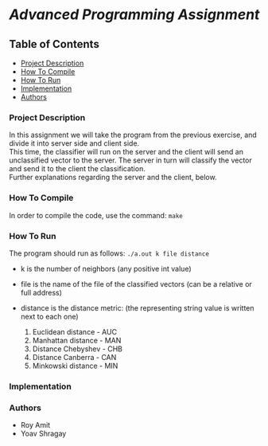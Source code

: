 # *__Advanced Programming Assignment__*

## Table of Contents
* [Project Description](#project-description)
* [How To Compile](#how-to-compile)
* [How To Run](#how-to-run)
* [Implementation](#implementation)
* [Authors](#authors)

### Project Description  
In this assignment we will take the program from the previous exercise, and divide it into server side and client side.  
This time, the classifier will run on the server and the client will send an unclassified vector to the server. 
The server in turn will classify the vector and send it to the client the classification.  
Further explanations regarding the server and the client, below.

### How To Compile
In order to compile the code, use the command: `make`

### How To Run
The program should run as follows: `./a.out k file distance`
- k is the number of neighbors (any positive int value)
- file is the name of the file of the classified vectors (can be a relative or full address)
- distance is the distance metric: (the representing string value is written next to each one)

  1) Euclidean distance - AUC
  2) Manhattan distance - MAN
  3) Distance Chebyshev - CHB
  4) Distance Canberra - CAN
  5) Minkowski distance - MIN

### Implementation  



### Authors
- Roy Amit
- Yoav Shragay

